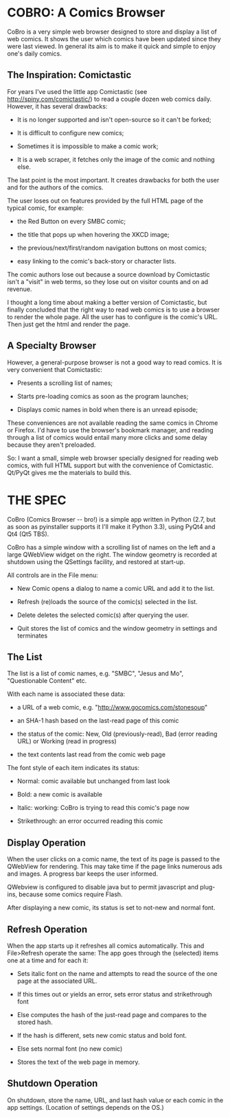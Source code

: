 COBRO: A Comics Browser
=======================

CoBro is a very simple web browser designed to store and display
a list of web comics. It shows the user which comics have been
updated since they were last viewed. In general its aim is to make
it quick and simple to enjoy one's daily comics.

The Inspiration: Comictastic
----------------------------

For years I've used the little app Comictastic 
(see http://spiny.com/comictastic/) to read
a couple dozen web comics daily. However, it has
several drawbacks:

* It is no longer supported and isn't open-source so it can't be forked;

* It is difficult to configure new comics;

* Sometimes it is impossible to make a comic work;

* It is a web scraper, it fetches only the image of the comic and nothing else.

The last point is the most important. It creates drawbacks for
both the user and for the authors of the comics.

The user loses out on features 
provided by the full HTML page of the typical comic,
for example:

* the Red Button on every SMBC comic;

* the title that pops up when hovering the XKCD image;

* the previous/next/first/random navigation buttons on most comics;

* easy linking to the comic's back-story or character lists.

The comic authors lose out because a source download
by Comictastic isn't a "visit" in web terms, so they
lose out on visitor counts and on ad revenue.

I thought a long time about making a better version
of Comictastic, but finally concluded
that the right way to read web comics is to use a browser
to render the whole page. All the user has to configure
is the comic's URL. Then just get the html and render the page.

A Specialty Browser
-------------------

However, a general-purpose browser is not
a good way to read comics. It is very convenient that Comictastic:

* Presents a scrolling list of names;

* Starts pre-loading comics as soon as the program launches;

* Displays comic names in bold when there is an unread episode;

These conveniences are not available reading the same comics in
Chrome or Firefox. I'd have to use the browser's
bookmark manager, and reading through a list of comics would entail
many more clicks and some delay because they aren't preloaded.

So: I want a small, simple web browser specially designed for
reading web comics, with full HTML support but with the convenience 
of Comictastic. Qt/PyQt gives me the materials to build this.

THE SPEC
========

CoBro (Comics Browser -- bro!) is a simple app written in Python (2.7,
but as soon as pyinstaller supports it I'll make it Python 3.3), using
PyQt4 and Qt4 (Qt5 TBS).

CoBro has a simple window with a scrolling list of names on the left
and a large QWebView widget on the right.
The window geometry is recorded at shutdown
using the QSettings facility, and restored at start-up.

All controls are in the File menu:

* New Comic opens a dialog to name a comic URL and add it to the list.

* Refresh (re)loads the source of the comic(s) selected in the list.

* Delete deletes the selected comic(s) after querying the user.

* Quit stores the list of comics and the window geometry in settings and terminates

The List
--------

The list is a list of comic names, e.g.
"SMBC", "Jesus and Mo", "Questionable Content" etc.

With each name is associated these data:

* a URL of a web comic, e.g. "http://www.gocomics.com/stonesoup"

* an SHA-1 hash based on the last-read page of this comic

* the status of the comic: New, Old (previously-read),
Bad (error reading URL) or Working (read in progress)

* the text contents last read from the comic web page

The font style of each item indicates its status:

* Normal: comic available but unchanged from last look

* Bold: a new comic is available

* Italic: working: CoBro is trying to read this comic's page now

* Strikethrough: an error occurred reading this comic

Display Operation
-----------------

When the user clicks on a comic name,
the text of its page is passed
to the QWebView for rendering.
This may take time if the page links numerous ads and images.
A progress bar keeps the user informed.

QWebview is configured to disable java
but to permit javascript and plug-ins, because
some comics require Flash.

After displaying a new comic, its status is set to not-new
and normal font.

Refresh Operation
-----------------

When the app starts up it refreshes all comics automatically.
This and File>Refresh operate the same:
The app goes through the (selected) items one at a time and for each it:

* Sets italic font on the name and attempts to read the source of the one page at the associated URL.

* If this times out or yields an error, sets error status and strikethrough font

* Else computes the hash of the just-read page and compares to the stored hash.

* If the hash is different, sets new comic status and bold font.

* Else sets normal font (no new comic)

* Stores the text of the web page in memory.

Shutdown Operation
------------------

On shutdown,
store the name, URL, and last hash value or each comic in the app settings.
(Location of settings depends on the OS.)
